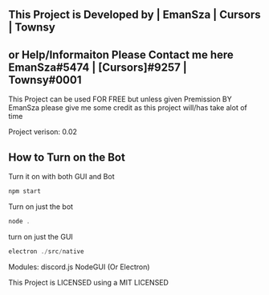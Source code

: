 ## This Project is Developed by | EmanSza | Cursors | Townsy
## or Help/Informaiton Please Contact me here EmanSza#5474 | [Cursors]#9257 | Townsy#0001

This Project can be used FOR FREE but unless given Premission BY EmanSza please give me some credit as this project will/has take alot of time

Project verison: 0.02
## How to Turn on the Bot
Turn it on with both GUI and Bot
```javascript
npm start
```
Turn on just the bot
```javascript
node .
```
turn on just the GUI
```javascript
electron ./src/native
```
Modules:
discord.js
NodeGUI (Or Electron)

This Project is LICENSED using a MIT LICENSED
